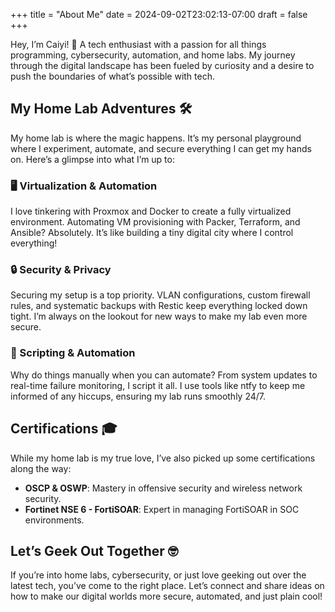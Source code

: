 +++
title = "About Me"
date = 2024-09-02T23:02:13-07:00
draft = false
+++

Hey, I’m Caiyi! 👋 A tech enthusiast with a passion for all things programming, cybersecurity, automation, and home labs. My journey through the digital landscape has been fueled by curiosity and a desire to push the boundaries of what’s possible with tech.

## My Home Lab Adventures 🛠️

My home lab is where the magic happens. It’s my personal playground where I experiment, automate, and secure everything I can get my hands on. Here’s a glimpse into what I’m up to:

### 🖥️ Virtualization & Automation

I love tinkering with Proxmox and Docker to create a fully virtualized environment. Automating VM provisioning with Packer, Terraform, and Ansible? Absolutely. It’s like building a tiny digital city where I control everything!

### 🔒 Security & Privacy

Securing my setup is a top priority. VLAN configurations, custom firewall rules, and systematic backups with Restic keep everything locked down tight. I’m always on the lookout for new ways to make my lab even more secure.

### 🔧 Scripting & Automation

Why do things manually when you can automate? From system updates to real-time failure monitoring, I script it all. I use tools like ntfy to keep me informed of any hiccups, ensuring my lab runs smoothly 24/7.

## Certifications 🎓

While my home lab is my true love, I’ve also picked up some certifications along the way:

- **OSCP & OSWP**: Mastery in offensive security and wireless network security.
- **Fortinet NSE 6 - FortiSOAR**: Expert in managing FortiSOAR in SOC environments.

## Let’s Geek Out Together 🤓

If you’re into home labs, cybersecurity, or just love geeking out over the latest tech, you’ve come to the right place. Let’s connect and share ideas on how to make our digital worlds more secure, automated, and just plain cool!
